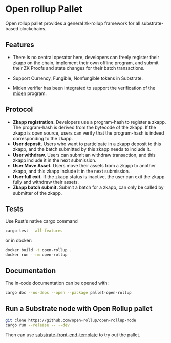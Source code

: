 # Open rollup Pallet

Open rollup pallet provides a general zk-rollup framework for all substrate-based blockchains.

## Features

- There is no central operator here, developers can freely register their zkapp on the chain, implement their own offline program, and submit their ZK Proofs and state changes for their batch transactions.

- Support Currency, Fungible, Nonfungible tokens in Substrate.

- Miden verifier has been integrated to support the verification of the [miden](https://github.com/0xPolygonMiden/miden-vm) program.

## Protocol

- **Zkapp registration.** Developers use a program-hash to register a zkapp. The program-hash is derived from the bytecode of the zkapp. If the zkapp is open source, users can verify that the program-hash is indeed corresponding to the zkapp. 
- **User deposit.** Users who want to participate in a zkapp deposit to this zkapp, and the batch submitted by this zkapp needs to include it.
- **User withdraw.** Users can submit an withdraw transaction, and this zkapp include it in the next submission.
- **User Move Asset.** Users move their assets from a zkapp to another zkapp, and this zkapp include it in the next submission. 
- **User full exit.** If the zkapp status is inactive, the user can exit the zkapp fully and withdraw their assets.
- **Zkapp batch submit.** Submit a batch for a zkapp, can only be called by submitter of the zkapp.

## Tests

Use Rust's native cargo command

```bash
cargo test --all-features
```

or in docker:

```bash
docker build -t open-rollup .
docker run --rm open-rollup
```

## Documentation

The in-code documentation can be opened with:

```bash
cargo doc --no-deps --open --package pallet-open-rollup
```

## Run a Substrate node with Open Rollup pallet

```bash
git clone https://github.com/open-rollup/open-rollup-node
cargo run --release -- --dev
```

Then can use [substrate-front-end-template](https://github.com/substrate-developer-hub/substrate-front-end-template) to try out the pallet.

